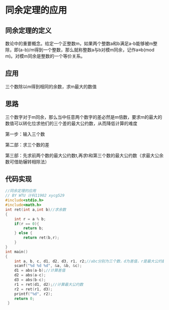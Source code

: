 # 同余定理的应用
## 同余定理的定义
数论中的重要概念。给定一个正整数m，如果两个整数a和b满足a-b能够被m整除，即(a-b)/m得到一个整数，那么就称整数a与b对模m同余，记作a≡b(mod m)。对模m同余是整数的一个等价关系。
## 应用
三个数除以m得到相同的余数，求m最大的数值
## 思路
三个数字对于m同余，那么当中任意两个数字的差必然是m倍数，要求m的最大的数值可以转化位求他们的三个差的最大公约数，从而降低计算的难度

第一步：输入三个数

第二部：求三个数的差

第三部：先求前两个数的最大公约数t,再求t和第三个数的最大公约数（求最大公余数可借助辗转相除法）
## 代码实现
```c
//同余定理的应用 
// BY WTU 计科11902 xycg529
#include<stdio.h>
#include<math.h>
int ret(int a,int b)//求余数 
{
	int r = a % b;
	if(r == 0){
		return b;
	} else {
		return ret(b,r);
	}	
}
int main()
{
	int a, b, c, d1, d2, d3, r1, r2;//abc分别为三个数，d为差值，r是最大公约数
	scanf("%d %d %d", &a, &b, &c);
	d1 = abs(a-b);//计算差值
	d2 = abs(a-c);
	d3 = abs(b-c); 
	r1 = ret(d1, d2);//计算最大公约数
	r2 = ret(r1, d3);
	printf("%d", r2);
	return 0;
 }
 ```
